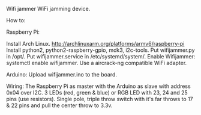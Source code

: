 Wifi jammer
WiFi jamming device.

How to:

Raspberry Pi:

Install Arch Linux. http://archlinuxarm.org/platforms/armv6/raspberry-pi
Install python2, python2-raspberry-gpio, mdk3, i2c-tools.
Put wifijammer.py in /opt/.
Put wifijammer.service in /etc/systemd/system/.
Enable Wifijammer: systemctl enable wifijammer.
Use a aircrack-ng compatible WiFi adapter.

Arduino:
Upload wifijammer.ino to the board.

Wiring:
The Raspberry Pi as master with the Arduino as slave with address 0x04 over I2C.
3 LEDs (red, green & blue) or RGB LED with 23, 24 and 25 pins (use resistors).
Single pole, triple throw switch with it's far throws to 17 & 22 pins and pull the center throw to 3.3v.
